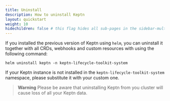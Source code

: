 ```yaml
---
title: Uninstall
description: How to uninstall Keptn
layout: quickstart
weight: 10
hidechildren: false # this flag hides all sub-pages in the sidebar-multicard.html
---
```


If you installed the previous version of Keptn using `helm`,
you can uninstall it together with all CRDs, webhooks and
custom resources with using the following command:

```shell
helm uninstall keptn -n keptn-lifecycle-toolkit-system
```

If your Keptn instance is not installed in the
`keptn-lifecycle-toolkit-system` namespace, please substitute
it with your custom one.

> **Warning**
Please be aware that uninstalling Keptn from you cluster
will cause loss of all your Keptn data.
